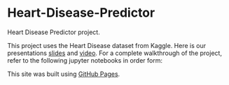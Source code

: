 # Heart-Disease-Predictor
Heart Disease Predictor project. 

This project uses the Heart Disease dataset from Kaggle. Here is our presentations [slides](https://www.canva.com/design/DAFdotrY1hA/EVLGTds1KHDa02-J5L70yg/edit) and [video](https://drive.google.com/file/d/1y1P5ds_2jYjox3cuqYuXXuRj2oG-4_Mp/view). For a complete walkthrough of the project, refer to the following jupyter notebooks in order form:

This site was built using [GitHub Pages](https://pages.github.com/).

